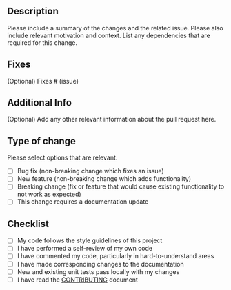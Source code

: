 ## Description

Please include a summary of the changes and the related issue. Please also
include relevant motivation and context. List any dependencies that are required
for this change.

## Fixes

(Optional) Fixes # (issue)

## Additional Info

(Optional) Add any other relevant information about the pull request here.

## Type of change

Please select options that are relevant.

- [ ] Bug fix (non-breaking change which fixes an issue)
- [ ] New feature (non-breaking change which adds functionality)
- [ ] Breaking change (fix or feature that would cause existing functionality to
      not work as expected)
- [ ] This change requires a documentation update

## Checklist

- [ ] My code follows the style guidelines of this project
- [ ] I have performed a self-review of my own code
- [ ] I have commented my code, particularly in hard-to-understand areas
- [ ] I have made corresponding changes to the documentation
- [ ] New and existing unit tests pass locally with my changes
- [ ] I have read the [CONTRIBUTING](CONTRIBUTING.md) document
